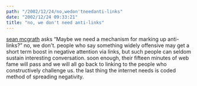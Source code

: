 ```yaml
---
path: "/2002/12/24/no,wedon'tneedanti-links" 
date: "2002/12/24 09:33:21" 
title: "no, we don't need anti-links" 
---
```

<p><a href="http://seanmcgrath.blogspot.com/2002_12_22_seanmcgrath_archive.html#90083547">sean mcgrath</a> asks <q>Maybe we need a mechanism for marking up anti-links?</q> no, we don't. people who say something widely offensive may get a short term boost in negative attention via links, but such people can seldom sustain interesting conversation. soon enough, their fifteen minutes of web fame will pass and we will all go back to linking to the people who constructively challenge us. the last thing the internet needs is coded method of spreading negativity.</p>